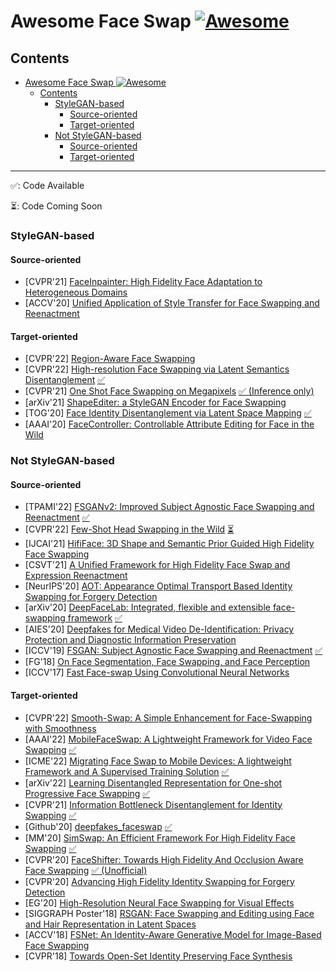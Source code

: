 # <span id="title">Awesome Face Swap [![Awesome](https://awesome.re/badge.svg)](https://awesome.re)

## Contents
- [Awesome Face Swap ![Awesome](https://awesome.re/badge.svg)](#title)
  - [Contents](#contents)
    - [StyleGAN-based](#stylegan-based)
      - [Source-oriented](#stylegan-source)
      - [Target-oriented](#stylegan-target)
    - [Not StyleGAN-based](#not-stylegan-based)
      - [Source-oriented](#not-stylegan-source)
      - [Target-oriented](#not-stylegan-target)

---

:white_check_mark:: Code Available

:hourglass_flowing_sand:: Code Coming Soon

### StyleGAN-based

#### <span id="stylegan-source">Source-oriented
- [CVPR'21] [FaceInpainter: High Fidelity Face Adaptation to Heterogeneous Domains](https://openaccess.thecvf.com/content/CVPR2021/html/Li_FaceInpainter_High_Fidelity_Face_Adaptation_to_Heterogeneous_Domains_CVPR_2021_paper.html)
- [ACCV'20] [Unified Application of Style Transfer for Face Swapping and Reenactment](https://openaccess.thecvf.com/content/ACCV2020/html/Le_Minh_Ngo_Unified_Application_of_Style_Transfer_for_Face_Swapping_and_Reenactment_ACCV_2020_paper.html)

#### <span id="stylegan-target">Target-oriented
- [CVPR'22] [Region-Aware Face Swapping](https://arxiv.org/abs/2203.04564)
- [CVPR'22] [High-resolution Face Swapping via Latent Semantics Disentanglement](https://arxiv.org/abs/2203.15958) [:white_check_mark:](https://github.com/cnnlstm/fslsd_hires)
- [CVPR'21] [One Shot Face Swapping on Megapixels](https://openaccess.thecvf.com/content/CVPR2021/papers/Zhu_One_Shot_Face_Swapping_on_Megapixels_CVPR_2021_paper.pdf) [:white_check_mark: (Inference only)](https://github.com/zyainfal/One-Shot-Face-Swapping-on-Megapixels)
- [arXiv'21] [ShapeEditer: a StyleGAN Encoder for Face Swapping](https://arxiv.org/abs/2106.13984)
- [TOG'20] [Face Identity Disentanglement via Latent Space Mapping](https://arxiv.org/abs/2005.07728) [:white_check_mark:](https://github.com/YotamNitzan/ID-disentanglement)
- [AAAI'20] [FaceController: Controllable Attribute Editing for Face in the Wild](https://arxiv.org/abs/2102.11464)

### Not StyleGAN-based

#### <span id="not-stylegan-source">Source-oriented
- [TPAMI'22] [FSGANv2: Improved Subject Agnostic Face Swapping and Reenactment](https://arxiv.org/abs/2202.12972) [:white_check_mark:](https://github.com/YuvalNirkin/fsgan)
- [CVPR'22] [Few-Shot Head Swapping in the Wild](https://jmliu88.github.io/HeSer/) [:hourglass_flowing_sand:](https://github.com/jmliu88/HeSer)
- [IJCAI'21] [HifiFace: 3D Shape and Semantic Prior Guided High Fidelity Face Swapping](https://johann.wang/HifiFace/)
- [CSVT'21] [A Unified Framework for High Fidelity Face Swap and Expression Reenactment](https://ieeexplore.ieee.org/document/9517088)
- [NeurIPS'20] [AOT: Appearance Optimal Transport Based Identity Swapping for Forgery Detection](https://arxiv.org/abs/2011.02674)
- [arXiv'20] [DeepFaceLab: Integrated, flexible and extensible face-swapping framework](https://arxiv.org/abs/2005.05535) [:white_check_mark:](https://github.com/iperov/DeepFaceLab)
- [AIES'20] [Deepfakes for Medical Video De-Identification: Privacy Protection and Diagnostic Information Preservation](https://arxiv.org/abs/2003.00813)
- [ICCV'19] [FSGAN: Subject Agnostic Face Swapping and Reenactment](https://nirkin.com/fsgan/) [:white_check_mark:](https://github.com/YuvalNirkin/fsgan)
- [FG'18] [On Face Segmentation, Face Swapping, and Face Perception](https://ieeexplore.ieee.org/abstract/document/8373817)
- [ICCV'17] [Fast Face-swap Using Convolutional Neural Networks](https://arxiv.org/abs/1611.09577)
  
#### <span id="not-stylegan-target">Target-oriented
- [CVPR'22] [Smooth-Swap: A Simple Enhancement for Face-Swapping with Smoothness](https://openaccess.thecvf.com/content/CVPR2022/papers/Kim_Smooth-Swap_A_Simple_Enhancement_for_Face-Swapping_With_Smoothness_CVPR_2022_paper.pdf)
- [AAAI'22] [MobileFaceSwap: A Lightweight Framework for Video Face Swapping](https://arxiv.org/abs/2201.03808) [:white_check_mark:](https://github.com/Seanseattle/MobileFaceSwap)
- [ICME'22] [Migrating Face Swap to Mobile Devices: A lightweight Framework and A Supervised Training Solution](https://arxiv.org/abs/2204.08339) [:white_check_mark:](https://github.com/hoim/mobilefsgan)
- [arXiv'22] [Learning Disentangled Representation for One-shot Progressive Face Swapping](https://arxiv.org/abs/2203.12985) [:white_check_mark:](https://github.com/liqi-casia/FaceSwapper)
- [CVPR'21] [Information Bottleneck Disentanglement for Identity Swapping](https://ieeexplore.ieee.org/document/9577500) [:white_check_mark:](https://github.com/GGGHSL/InfoSwap-master)
- [Github'20] [deepfakes_faceswap](https://github.com/deepfakes/faceswap) [:white_check_mark:](https://github.com/deepfakes/faceswap)
- [MM'20] [SimSwap: An Efficient Framework For High Fidelity Face Swapping](https://arxiv.org/abs/2106.06340) [:white_check_mark:](https://github.com/neuralchen/SimSwap)
- [CVPR'20] [FaceShifter: Towards High Fidelity And Occlusion Aware Face Swapping](https://arxiv.org/abs/1912.13457) [:white_check_mark: (Unofficial)](https://github.com/mindslab-ai/faceshifter)
- [CVPR'20] [Advancing High Fidelity Identity Swapping for Forgery Detection](https://ieeexplore.ieee.org/document/9156865)
- [EG'20] [High-Resolution Neural Face Swapping for Visual Effects](https://studios.disneyresearch.com/2020/06/29/high-resolution-neural-face-swapping-for-visual-effects/)
- [SIGGRAPH Poster'18] [RSGAN: Face Swapping and Editing using Face and Hair Representation in Latent Spaces](https://dl.acm.org/doi/10.1145/3230744.3230818)
- [ACCV'18] [FSNet: An Identity-Aware Generative Model for Image-Based Face Swapping](https://tatsy.github.io/projects/natsume2018fsnet/)
- [CVPR'18] [Towards Open-Set Identity Preserving Face Synthesis](https://arxiv.org/abs/1803.11182)
